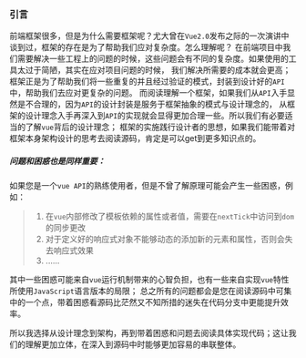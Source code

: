 ### 引言

前端框架很多，但是为什么需要框架呢？尤大曾在`Vue2.0`发布之际的一次演讲中谈到过，框架的存在是为了帮助我们应对复杂度。怎么理解呢？
在前端项目中我们需要解决一些工程上的问题的时候，这些问题会有不同的复杂度。如果使用的工具太过于简陋，其实在应对项目问题的时候，
我们解决所需要的成本就会更高；框架正是为了帮助我们将一些重复的并且经过验证的模式，封装到设计好的`API`中，帮助我们去应对更复杂的问题。
而阅读理解一个框架，如果我们从`API`入手显然是不合理的，因为`API`的设计封装是服务于框架抽象的模式与设计理念的，
从框架的设计理念入手再深入到`API`的实现就会显得更加合理一些。所以我们有必要适当的了解`vue`背后的设计理念；
框架的实施践行设计者的思想，如果我们能带着对框架本身架构设计的思考去阅读源码，肯定是可以get到更多知识点的。  

##### 问题和困惑也是同样重要：  
如果您是一个`vue API`的熟练使用者，但是不曾了解原理可能会产生一些困惑，例如：

> 1. 在`vue`内部修改了模板依赖的属性或者值，需要在`nextTick`中访问到`dom`的同步更改
> 2. 对于定义好的响应式对象不能够动态的添加新的元素和属性，否则会失去响应式效果
> 3. ......

其中一些困惑可能来自`vue`运行机制带来的心智负担，也有一些来自实现`vue`特性所使用`JavaScript`语言版本的局限；
总之所有的问题都会是您在阅读源码中可集中的一个点，带着困惑看源码比茫然又不知所措的迷失在代码分支中更能提升效率。  

所以我选择从设计理念到架构，再到带着困惑和问题去阅读具体实现代码；这让我们的理解更加立体，在深入到源码中时能够更加容易的串联整体。
